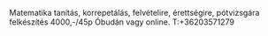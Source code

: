 Matematika tanítás, korrepetálás, felvételire, érettségire, pótvizsgára felkészítés 4000,-/45p Óbudán vagy online. T:+36203571279
